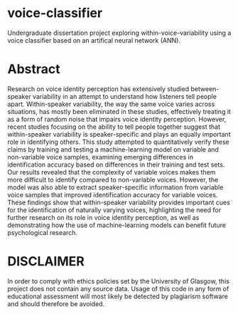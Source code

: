 # voice-classifier

Undergraduate dissertation project exploring within-voice-variability using a voice classifier based on an artifical neural network (ANN).

# Abstract

Research on voice identity perception has extensively studied between-speaker variability in an attempt to understand how listeners tell people apart. Within-speaker variability, the way the same voice varies across situations, has mostly been eliminated in these studies, effectively treating it as a form of random noise that impairs voice identity perception. However, recent studies focusing on the ability to tell people together suggest that within-speaker variability is speaker-specific and plays an equally important role in identifying others. This study attempted to quantitatively verify these claims by training and testing a machine-learning model on variable and non-variable voice samples, examining emerging differences in identification accuracy based on differences in their training and test sets. Our results revealed that the complexity of variable voices makes them more difficult to identify compared to non-variable voices. However, the model was also able to extract speaker-specific information from variable voice samples that improved identification accuracy for variable voices. These findings show that within-speaker variability provides important cues for the identification of naturally varying voices, highlighting the need for further research on its role in voice identity perception, as well as demonstrating how the use of machine-learning models can benefit future psychological research.

# DISCLAIMER

In order to comply with ethics policies set by the University of Glasgow, this project does not contain any source data. Usage of this code in any form of educational assessment will most likely be detected by plagiarism software and should therefore be avoided.
